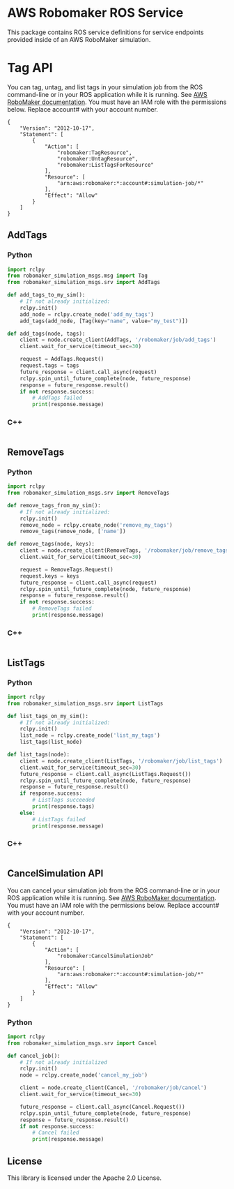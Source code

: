 # AWS Robomaker ROS Service

This package contains ROS service definitions for service endpoints provided
inside of an AWS RoboMaker simulation.

# Tag API

You can tag, untag, and list tags in your simulation job from the ROS command-line or in your ROS application while it is running. See [AWS RoboMaker documentation](https://docs.aws.amazon.com/robomaker/latest/dg/simulation-job-tags.html). You must have an IAM role with the permissions below. Replace account# with your account number.

```
{
    "Version": "2012-10-17",
    "Statement": [
        {
            "Action": [
                "robomaker:TagResource",
                "robomaker:UntagResource",
                "robomaker:ListTagsForResource"
            ],
            "Resource": [
                "arn:aws:robomaker:*:account#:simulation-job/*"
            ],
            "Effect": "Allow"
        }
    ]
}
```

## AddTags

### Python

```python
import rclpy
from robomaker_simulation_msgs.msg import Tag
from robomaker_simulation_msgs.srv import AddTags

def add_tags_to_my_sim():
    # If not already initialized:
    rclpy.init()
    add_node = rclpy.create_node('add_my_tags')
    add_tags(add_node, [Tag(key="name", value="my_test")])

def add_tags(node, tags):
    client = node.create_client(AddTags, '/robomaker/job/add_tags')
    client.wait_for_service(timeout_sec=30)

    request = AddTags.Request()
    request.tags = tags
    future_response = client.call_async(request)
    rclpy.spin_until_future_complete(node, future_response)
    response = future_response.result()
    if not response.success:
        # AddTags failed
        print(response.message)
```

### C++

```

```

## RemoveTags

### Python

```python
import rclpy
from robomaker_simulation_msgs.srv import RemoveTags

def remove_tags_from_my_sim():
    # If not already initialized:
    rclpy.init()
    remove_node = rclpy.create_node('remove_my_tags')
    remove_tags(remove_node, ['name'])

def remove_tags(node, keys):
    client = node.create_client(RemoveTags, '/robomaker/job/remove_tags')
    client.wait_for_service(timeout_sec=30)

    request = RemoveTags.Request()
    request.keys = keys
    future_response = client.call_async(request)
    rclpy.spin_until_future_complete(node, future_response)
    response = future_response.result()
    if not response.success:
        # RemoveTags failed
        print(response.message)

```

### C++

```

```

## ListTags

### Python

```python
import rclpy
from robomaker_simulation_msgs.srv import ListTags

def list_tags_on_my_sim():
    # If not already initialized:
    rclpy.init()
    list_node = rclpy.create_node('list_my_tags')
    list_tags(list_node)

def list_tags(node):
    client = node.create_client(ListTags, '/robomaker/job/list_tags')
    client.wait_for_service(timeout_sec=30)
    future_response = client.call_async(ListTags.Request())
    rclpy.spin_until_future_complete(node, future_response)
    response = future_response.result()
    if response.success:
        # ListTags succeeded
        print(response.tags)
    else:
        # ListTags failed
        print(response.message)
```

### C++

```

```

## CancelSimulation API

You can cancel your simulation job from the ROS command-line or in your ROS application while it is running. See [AWS RoboMaker documentation](https://docs.aws.amazon.com/robomaker/latest/dg/simulation-job-playback-rosbags.html#simulation-job-playback-rosbags-cancel). You must have an IAM role with the permissions below. Replace account# with your account number. 

```
{
    "Version": "2012-10-17",
    "Statement": [
        {
            "Action": [
                "robomaker:CancelSimulationJob"
            ],
            "Resource": [
                "arn:aws:robomaker:*:account#:simulation-job/*"
            ],
            "Effect": "Allow"
        }
    ]
}
```

### Python

```python
import rclpy
from robomaker_simulation_msgs.srv import Cancel

def cancel_job():
    # If not already initialized
    rclpy.init()
    node = rclpy.create_node('cancel_my_job')

    client = node.create_client(Cancel, '/robomaker/job/cancel')
    client.wait_for_service(timeout_sec=30)

    future_response = client.call_async(Cancel.Request())
    rclpy.spin_until_future_complete(node, future_response)
    response = future_response.result()
    if not response.success:
        # Cancel failed
        print(response.message)

```

## License

This library is licensed under the Apache 2.0 License. 
